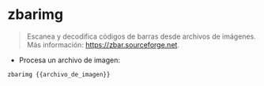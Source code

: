# zbarimg

> Escanea y decodifica códigos de barras desde archivos de imágenes.
> Más información: <https://zbar.sourceforge.net>.

- Procesa un archivo de imagen:

`zbarimg {{archivo_de_imagen}}`
